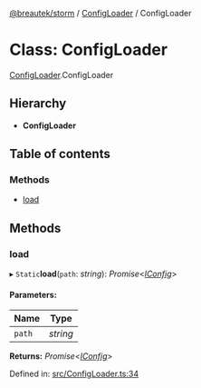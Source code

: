 [@breautek/storm](../README.md) / [ConfigLoader](../modules/configloader.md) / ConfigLoader

# Class: ConfigLoader

[ConfigLoader](../modules/configloader.md).ConfigLoader

## Hierarchy

* **ConfigLoader**

## Table of contents

### Methods

- [load](configloader.configloader-1.md#load)

## Methods

### load

▸ `Static`**load**(`path`: *string*): *Promise*<[*IConfig*](../interfaces/iconfig.iconfig-1.md)\>

#### Parameters:

Name | Type |
------ | ------ |
`path` | *string* |

**Returns:** *Promise*<[*IConfig*](../interfaces/iconfig.iconfig-1.md)\>

Defined in: [src/ConfigLoader.ts:34](https://github.com/breautek/storm/blob/51bc6e5/src/ConfigLoader.ts#L34)
